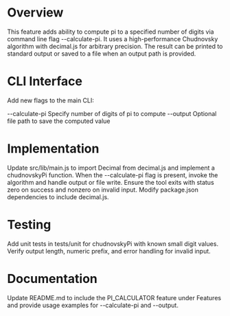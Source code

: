 # Overview

This feature adds ability to compute pi to a specified number of digits via command line flag --calculate-pi. It uses a high-performance Chudnovsky algorithm with decimal.js for arbitrary precision. The result can be printed to standard output or saved to a file when an output path is provided.

# CLI Interface

Add new flags to the main CLI:

--calculate-pi <digits>  Specify number of digits of pi to compute
--output <path>          Optional file path to save the computed value

# Implementation

Update src/lib/main.js to import Decimal from decimal.js and implement a chudnovskyPi function. When the --calculate-pi flag is present, invoke the algorithm and handle output or file write. Ensure the tool exits with status zero on success and nonzero on invalid input. Modify package.json dependencies to include decimal.js.

# Testing

Add unit tests in tests/unit for chudnovskyPi with known small digit values. Verify output length, numeric prefix, and error handling for invalid input.

# Documentation

Update README.md to include the PI_CALCULATOR feature under Features and provide usage examples for --calculate-pi and --output.